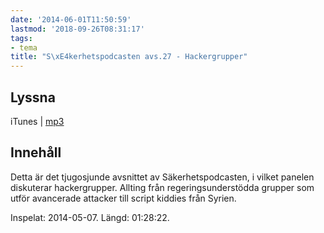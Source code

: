```yaml
---
date: '2014-06-01T11:50:59'
lastmod: '2018-09-26T08:31:17'
tags:
- tema
title: "S\xE4kerhetspodcasten avs.27 - Hackergrupper"
---
```

## Lyssna

iTunes \| [mp3](http://traffic.libsyn.com/sakerhetspodcasten/SkerhetspodcastenHackerGroups20140507-MIX1.mp3)

## Innehåll

Detta är det tjugosjunde avsnittet av Säkerhetspodcasten, i vilket panelen diskuterar
hackergrupper. Allting från regeringsunderstödda grupper som utför avancerade attacker
till script kiddies från Syrien.

Inspelat: 2014-05-07. Längd: 01:28:22.
